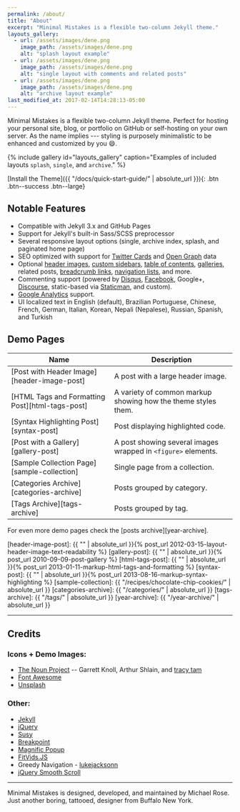 ```yaml
---
permalink: /about/
title: "About"
excerpt: "Minimal Mistakes is a flexible two-column Jekyll theme."
layouts_gallery:
  - url: /assets/images/dene.png
    image_path: /assets/images/dene.png
    alt: "splash layout example"
  - url: /assets/images/dene.png
    image_path: /assets/images/dene.png
    alt: "single layout with comments and related posts"
  - url: /assets/images/dene.png
    image_path: /assets/images/dene.png
    alt: "archive layout example"
last_modified_at: 2017-02-14T14:28:13-05:00
---
```


Minimal Mistakes is a flexible two-column Jekyll theme. Perfect for hosting your personal site, blog, or portfolio on GitHub or self-hosting on your own server. As the name implies --- styling is purposely minimalistic to be enhanced and customized by you :smile:.

{% include gallery id="layouts_gallery" caption="Examples of included layouts `splash`, `single`, and `archive`." %}

[Install the Theme]({{ "/docs/quick-start-guide/" | absolute_url }}){: .btn .btn--success .btn--large}

## Notable Features

- Compatible with Jekyll 3.x and GitHub Pages
- Support for Jekyll's built-in Sass/SCSS preprocessor
- Several responsive layout options (single, archive index, splash, and paginated home page)
- SEO optimized with support for [Twitter Cards](https://dev.twitter.com/cards/overview) and [Open Graph](http://ogp.me/) data
- Optional [header images](https://mmistakes.github.io/minimal-mistakes/docs/layouts/#headers), [custom sidebars](https://mmistakes.github.io/minimal-mistakes/docs/layouts/#sidebars), [table of contents](https://mmistakes.github.io/minimal-mistakes/docs/helpers/#table-of-contents), [galleries](https://mmistakes.github.io/minimal-mistakes/docs/helpers/#gallery), related posts, [breadcrumb links](https://mmistakes.github.io/minimal-mistakes/docs/configuration/#breadcrumb-navigation-beta), [navigation lists](https://mmistakes.github.io/minimal-mistakes/docs/helpers/#navigation-list), and more.
- Commenting support (powered by [Disqus](https://disqus.com/), [Facebook](https://developers.facebook.com/docs/plugins/comments), Google+, [Discourse](https://www.discourse.org/), static-based via [Staticman](https://staticman.net/), and custom).
- [Google Analytics](https://www.google.com/analytics/) support.
- UI localized text in English (default), Brazilian Portuguese, Chinese, French, German, Italian, Korean, Nepali (Nepalese), Russian, Spanish, and Turkish

## Demo Pages

| Name                                        | Description                                           |
| ------------------------------------------- | ----------------------------------------------------- |
| [Post with Header Image][header-image-post] | A post with a large header image. |
| [HTML Tags and Formatting Post][html-tags-post] | A variety of common markup showing how the theme styles them. |
| [Syntax Highlighting Post][syntax-post] | Post displaying highlighted code. |
| [Post with a Gallery][gallery-post] | A post showing several images wrapped in `<figure>` elements. |
| [Sample Collection Page][sample-collection] | Single page from a collection. |
| [Categories Archive][categories-archive] | Posts grouped by category. |
| [Tags Archive][tags-archive] | Posts grouped by tag. |

For even more demo pages check the [posts archive][year-archive].

[header-image-post]: {{ "" | absolute_url }}{% post_url 2012-03-15-layout-header-image-text-readability %}
[gallery-post]: {{ "" | absolute_url }}{% post_url 2010-09-09-post-gallery %}
[html-tags-post]: {{ "" | absolute_url }}{% post_url 2013-01-11-markup-html-tags-and-formatting %}
[syntax-post]: {{ "" | absolute_url }}{% post_url 2013-08-16-markup-syntax-highlighting %}
[sample-collection]: {{ "/recipes/chocolate-chip-cookies/" | absolute_url }}
[categories-archive]: {{ "/categories/" | absolute_url }}
[tags-archive]: {{ "/tags/" | absolute_url }}
[year-archive]: {{ "/year-archive/" | absolute_url }}

---

## Credits

### Icons + Demo Images:

- [The Noun Project](https://thenounproject.com) -- Garrett Knoll, Arthur Shlain, and [tracy tam](https://thenounproject.com/tracytam)
- [Font Awesome](http://fontawesome.io/)
- [Unsplash](https://unsplash.com/)

### Other:

- [Jekyll](https://jekyllrb.com/)
- [jQuery](https://jquery.com/)
- [Susy](http://susy.oddbird.net/)
- [Breakpoint](http://breakpoint-sass.com/)
- [Magnific Popup](http://dimsemenov.com/plugins/magnific-popup/)
- [FitVids.JS](http://fitvidsjs.com/)
- Greedy Navigation - [lukejacksonn](https://codepen.io/lukejacksonn/pen/PwmwWV)
- [jQuery Smooth Scroll](https://github.com/kswedberg/jquery-smooth-scroll)

---

Minimal Mistakes is designed, developed, and maintained by Michael Rose. Just another boring, tattooed, designer from Buffalo New York.
